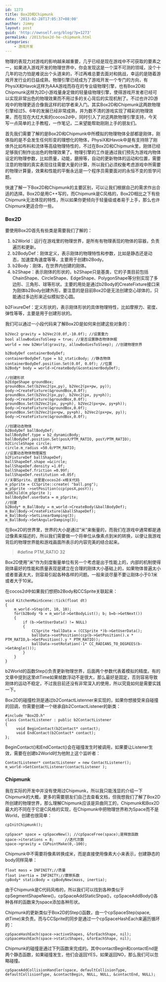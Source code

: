 ```yaml
---
id: 1273
title: Box2D和Chipmunk
date: '2013-02-28T17:05:37+08:00'
author: Jimmy
layout: post
guid: 'http://ownself.org/blog/?p=1273'
permalink: /2013/box2d-he-chipmunk.html
categories:
    - 游戏开发
---
```


物理的表现力对游戏的影响越来越重要，几乎已经是现在游戏中不可获取的要素之一，如果进入游戏开发的物理世界中，你会发现这是一个深不可测的领域，没个十几年的功力怕是难说出个头道来的，不过再难总要去面对和挑战，幸运的是随着游戏开发行业的日益成熟，物理引擎已经成为了游戏开发一个专门的方向，有PhysiX和Havok这样为AAA游戏而存在的专业级物理引擎，也有Box2D和Chipmunk这样为2D小游戏量身定做的轻量级物理引擎，使得游戏开发者已经可以实现非常出色的物理效果而不用过多的关心背后的实现机制了。不过也许2D游戏中的物理更适合像我这样的初学者来入门。其实Box2D和Chipmunk这两款物理引擎经过5、6年的发展已经非常成熟，并为数不清的游戏实现了精彩的物理效果，而在现在大红大紫的cocos2d中，同时引入了对这两款物理引擎支持，今天写一点简单的上手教程，一作笔记，二来望能帮助刚刚上手的朋友们。

首先我们需要了解的是Box2D和Chipmunk中所模拟的物理物体全部都是刚体，刚体指的是不会发生任何形变的理想化的物体，PhysiX和Havok中是有支持除了刚体外比如布料和流体等高级物理特性的，不过在Box2D和Chipmunk里，刚体已经足够我们制作出出色的物理效果了。物理引擎的工作是通过我们预先为游戏内物体设定的物理参数，比如质量，动能，磨擦等，自动的更新物体的运动和位置，需要注意的物理的真实表现往往需要大量的计算，所以我们必须权衡考虑游戏中所需要的物理计算量，效果和性能的平衡永远是一个程序员需要面对的永恒不变的哲学问题。

快速了解一下Box2D和Chipmunk的主要区别，可以让我们根据自己的需求作出合适的选择。Box2D是用C++写的，而Chipmunk是C风格的，Box2D相比之下有些Chipmunk无法体现的特性，所以如果你更倾向于轻量级或者易于上手，那么也许Chipmunk更适合你一些。

### Box2D

要使用Box2D首先有些类是需要我们了解的：

1. b2World：运行在游戏里的物理世界，是所有有物理表现的物体的容器，负责遍历和更新。
2. b2BodyDef：刚体定义，表示刚体的物理特性和参数，比如是静态还是动态，加速度角速度等等，主要用于创建b2Body。
3. b2Body：刚体，在世界内创建的刚体。
4. b2Shape：表示刚体的形状的，b2Shape只是基类，它的子类目前包括ChainShape、CircleShape、EdgeShape、PolygonShape等分别实现了多边形、三角形、球等形状。主要的用处是通过b2Body的CreateFixture接口来为刚体b2Body创建外形，要注意的是目前Box2D是无法创建空心球体的，只能通过多边形来近似模拟空心圆。

b2FixureDef：定义形状的，表示刚体形状的具体物理特性，比如摩擦力、密度、弹性等等，主要是用于创建形状的。

我们可以通过一小段代码来了解Box2D是如何来创建这些对象的：

```
b2Vec2 gravity = b2Vec2(0.0f,-10.0f); //设置重力
bool allowBodiesToSleep = true; //是否设置静态物体休眠
world = new b2World(gravity, allowBodiesToSleep); //创建物理世界

b2BodyDef containerBodyDef;
containerBodyDef.type = b2_staticBody; //静态物体
containerBodyDef.position.Set(0.0f, 0.0f); //位置
b2Body* body = world->CreateBody(&containerBodyDef);

//创建形状
b2EdgeShape groundBox;
groundBox.Set(b2Vec2(px,py), b2Vec2(px+pw, py));
body->CreateFixture(&groundBox,0.0f);
groundBox.Set(b2Vec2(px,py), b2Vec2(px, py+ph));
body->CreateFixture(&groundBox,0.0f);
groundBox.Set(b2Vec2(px, py+ph), b2Vec2(px+pw, py+ph));
body->CreateFixture(&groundBox,0.0f);
groundBox.Set(b2Vec2(px+pw, py+ph), b2Vec2(px+pw, py));
body->CreateFixture(&groundBox,0.0f);

//创建动态物体
b2BodyDef ballBodyDef;
ballBodyDef.type = b2_dynamicBody;
ballBodyDef.position.Set(posX/PTM_RATIO, posY/PTM_RATIO);
b2CircleShape circle;
circle.m_radius =50.0/PTM_RATIO;
//设置动态物体物理属性
b2FixtureDef ballShapeDef;
ballShapeDef.shape =&circle;
ballShapeDef.density =1.0f;
ballShapeDef.friction =0.99f;
ballShapeDef.restitution =0.05f;
//关联Sprite，这里是cocos2d-x相关代码
m_pSprite = CCSprite::create( "ball.png");
m_pSprite ->setPosition(ccp(posX,posY));
addChild(m_pSprite );
ballBodyDef.userData = m_pSprite;
//创建
b2Body* m_BallBody = m_world->CreateBody(&ballBodyDef);
m_BallBody->CreateFixture(&ballShapeDef);
m_BallBody->SetLinearDamping(3);
m_BallBody->SetAngularDamping(3);
```

在Box2D的世界里，世界的大小是通过”米”来衡量的，而我们在游戏中通常都是通过像素来描述的，所以我们需要做一个将单位从像素点到米的转换，以便让我游戏背后的物理世界能和游戏画面所表示的内容完美的结合起来。

> \#define PTM\_RATIO 32

Box2D使用”米”作为刻度衡量单位有另一个考虑是出于性能上的，内部的机制使得刚体最好的性能和质量表现是建立在合理的刚体大小基础上的，如果物体普遍太小或者普遍太大，则容易引起各种各样的问题。一般来说尽量不要让刚体小于0.1米或者大于10米。

在cocos2d中如果我们想把b2Body和CCSprite关联起来：

```
void KitchenMainScene::tick(float dt)
{
    m_world->Step(dt, 10, 10);
    for(b2Body *b = m_world->GetBodyList(); b; b=b->GetNext())
    { 
        if (b->GetUserData() != NULL)
        {
            CCSprite *ballData = (CCSprite *)b->GetUserData();
            ballData->setPosition(ccp(b->GetPosition().x * PTM_RATIO,b->GetPosition().y * PTM_RATIO));
            ballData->setRotation(-1* CC_RADIANS_TO_DEGREES(b->GetAngle()));
        } 
    }
}
```

b2World的函数Step()负责更新物理世界，后面两个参数代表着模拟的精度。有的文章中提到这里dtTime如果帧数浮动不是很大，那么最好是固定，否则容易导致刚体的运动不稳定，不过我目前还没有非常深入的使用，所以究竟如何是需要实践一下。

Box2D的碰撞检测是通过b2ContactListenner来实现的，如果你想接受来自碰撞的回调，你需要创建一个继承自b2ContactListener的新类：

```
#include "Box2D.h"
class ContactListener : public b2ContactListener
{
     void BeginContact(b2Contact* contact);
     void EndContact(b2Contact* contact);
};
```

BeginContact()和EndContact()会在碰撞发生时被调用，如果要让Listener生效，需要在创建b2World时为他附上这个监听者：

```
ContactListener* contactListener = new ContactListener();
m_world->SetContactListener(contactListener );
```

### Chipmunk

我在实际的开发中并没有使用过Chipmunk，所以我只能浅显的介绍一下Chipmunk的大概，更多的需要朋友们自己去查看文档，但我想我们了解了Box2D所创建的物理世界，那么理解Chipmunk应该是异曲同工的，Chipmunk和Box2D最大的不同在于它是C风格的实现，在Chipmunk中把物理世界称为Space而不是World，创建也很简单：

```
cpInitChipmunk();

cpSpace* space = cpSpaceNew(); //cpSpaceFree(space);是释放函数
space->iterations = 8;     //迭代次数
space->gravity = CGPointMake(0,-100);
```

Chipmunk中不需要将像素转换成米，而是直接使用像素大小来表示，创建静态的body同样简单：

```
float mass = INFINITY;//质量
float inertia = INFINITY;//摩擦系数
cpBody* staticBody = cpBodyNew(mass, inertia);
```

由于Chipmunk是C代码风格的，所以我们可以找到各种类似于cpSegmentShapeNew()，cpSpaceAddStaticShpa()，cpSpaceAddBody()各种各样的函数来为space添加各种形状。

Chipmunk的更新类似于Box2D的Step()函数，由一个cpSpaceStep(space, dtTime)来负责。而与CCSprite的同步是通过一个cpSpaceHashEach来遍历循环的：

```
cpSpaceHashEach(space->activeShapes, &forEachShape, nil);
cpSpaceHashEach(space->staticShapes, &forEachShape, nil);
```

Chipmunk的碰撞是通过下列函数来完成的。其中contactBegin和contactEnd是两个静态函数，如果碰撞发生，他们会返回YES，如果返回NO，那么我们可以忽略碰撞。

```
cpSpaceAddCollisionHandler(space, defaultCollisionType, defaultCollisionType, &contactBegin, NULL, NULL, &contactEnd, NULL);
```